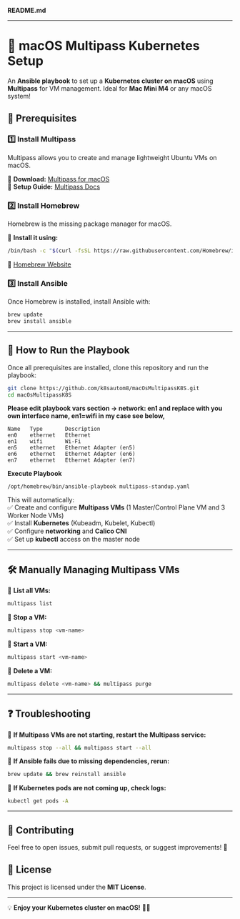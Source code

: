 **README.md**

---


# 🚀 macOS Multipass Kubernetes Setup  

An **Ansible playbook** to set up a **Kubernetes cluster on macOS** using **Multipass** for VM management. Ideal for **Mac Mini M4** or any macOS system!  

## 📌 Prerequisites  

### 1️⃣ Install **Multipass**  
Multipass allows you to create and manage lightweight Ubuntu VMs on macOS.  

🔗 **Download:** [Multipass for macOS](https://canonical.com/multipass/download/macos)  
📖 **Setup Guide:** [Multipass Docs](https://canonical.com/multipass/docs/install-multipass)  

### 2️⃣ Install **Homebrew**  
Homebrew is the missing package manager for macOS.  

📖 **Install it using:**  
```sh
/bin/bash -c "$(curl -fsSL https://raw.githubusercontent.com/Homebrew/install/HEAD/install.sh)"
```

🔗 [Homebrew Website](https://brew.sh/)  

### 3️⃣ Install **Ansible**  
Once Homebrew is installed, install Ansible with:  
```sh
brew update  
brew install ansible  
```

---

## 🚀 How to Run the Playbook  

Once all prerequisites are installed, clone this repository and run the playbook:  


```sh
git clone https://github.com/k8sautom8/macOsMultipassK8S.git
cd macOsMultipassK8S
```

**Please edit playbook vars section -> network: en1 and replace with you own interface name, en1=wifi in my case see below,**

```% multipass networks
Name   Type       Description
en0    ethernet   Ethernet
en1    wifi       Wi-Fi
en5    ethernet   Ethernet Adapter (en5)
en6    ethernet   Ethernet Adapter (en6)
en7    ethernet   Ethernet Adapter (en7)
```
**Execute Playbook**
```
/opt/homebrew/bin/ansible-playbook multipass-standup.yaml
```

This will automatically:  
✅ Create and configure **Multipass VMs** (1 Master/Control Plane VM and 3 Worker Node VMs)  
✅ Install **Kubernetes** (Kubeadm, Kubelet, Kubectl)  
✅ Configure **networking** and **Calico CNI**  
✅ Set up **kubectl** access on the master node  

---

## 🛠️ Manually Managing Multipass VMs  

🔹 **List all VMs:**  
```sh
multipass list
```
🔹 **Stop a VM:**  
```sh
multipass stop <vm-name>
```
🔹 **Start a VM:**  
```sh
multipass start <vm-name>
```
🔹 **Delete a VM:**  
```sh
multipass delete <vm-name> && multipass purge
```

---

## ❓ Troubleshooting  

🔹 **If Multipass VMs are not starting, restart the Multipass service:**  
```sh
multipass stop --all && multipass start --all
```
🔹 **If Ansible fails due to missing dependencies, rerun:**  
```sh
brew update && brew reinstall ansible
```
🔹 **If Kubernetes pods are not coming up, check logs:**  
```sh
kubectl get pods -A
```

---

## 📌 Contributing  
Feel free to open issues, submit pull requests, or suggest improvements! 🚀  

## 📄 License  
This project is licensed under the **MIT License**.  

---

💡 **Enjoy your Kubernetes cluster on macOS!** 🚀🎉  
```
